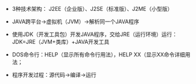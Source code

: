 * 3种技术架构：
J2EE（企业版）、J2SE（标准版）、J2ME（小型版）

* JAVA跨平台→虚拟机（JVM）→解析同一个JAVA程序

* 使用JDK（开发工具包）开发JAVA程序，交给JRE（运行环境）运行：
     JDK=JRE（JVM+类库）+JAVA开发工具

* DOS命令行：HELP（显示所有命令行用法），HELP XX（显示XX命令详细用法；

* 程序开发过程：源代码→编译→运行



